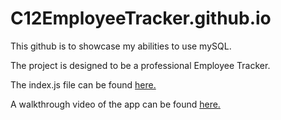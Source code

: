 # C12EmployeeTracker.github.io

This github is to showcase my abilities to use mySQL.

The project is designed to be a professional Employee Tracker.

The index.js file can be found [here.](index.js)

A walkthrough video of the app can be found [here.](https://drive.google.com/file/d/1HZdiBjr1UDp6mb0Zn8jwKTaOQvmaCiaX/view)
